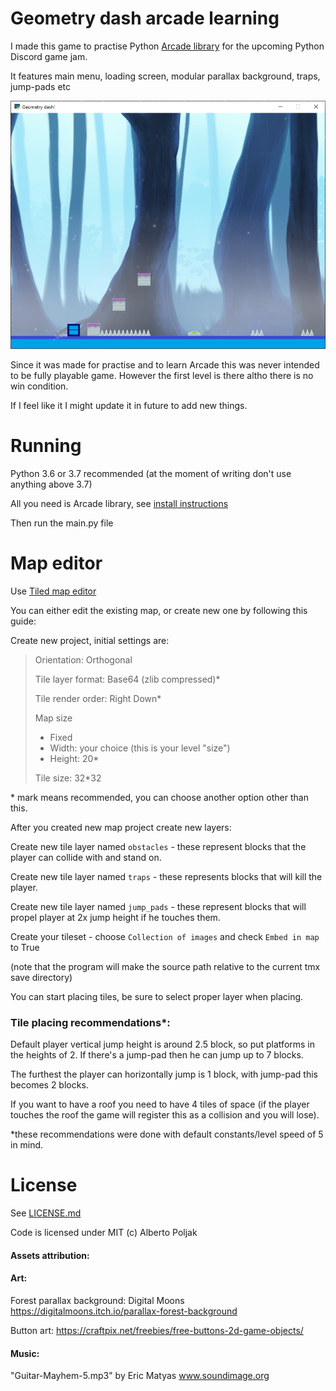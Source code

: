 # Geometry dash arcade learning

I made this game to practise Python [Arcade library](https://arcade.academy/) for the
upcoming Python Discord game jam.

It features main menu, loading screen, modular parallax background, traps, jump-pads etc

![alt text](https://raw.githubusercontent.com/albertopoljak/geometry-dash-arcade/master/game_preview.png)


Since it was made for practise and to learn Arcade this was never
intended to be fully playable game. However the first level is there altho there is no win 
condition.

If I feel like it I might update it in future to add new things.


# Running

Python 3.6 or 3.7 recommended (at the moment of writing don't use anything above 3.7)

All you need is Arcade library, see [install instructions](https://arcade.academy/installation.html)

Then run the main.py file


# Map editor

Use [Tiled map editor](https://www.mapeditor.org/)

You can either edit the existing map, or create new one by following this guide:

Create new project, initial settings are:

> Orientation: Orthogonal
>
> Tile layer format: Base64 (zlib compressed)*
>
> Tile render order: Right Down*
>
> Map size
> - Fixed 
> - Width: your choice (this is your level "size")
> - Height: 20*
>
> Tile size: 32*32


\* mark means recommended, you can choose another option other than this.


After you created new map project create new layers:

Create new tile layer named `obstacles` -  these represent blocks that the player can collide with and stand on.

Create new tile layer named `traps` - these represents blocks that will kill the player.

Create new tile layer named `jump_pads` - these represent blocks that will propel player 
at 2x jump height if he touches them.

Create your tileset - choose `Collection of images` and check `Embed in map` to True

(note that the program will make the source path relative to the current tmx save directory)

You can start placing tiles, be sure to select proper layer when placing.

### Tile placing recommendations*:

Default player vertical jump height is around 2.5 block, so put platforms in the heights of 2.
If there's a jump-pad then he can jump up to 7 blocks.

The furthest the player can horizontally jump is 1 block, with jump-pad this becomes 2 blocks.

If you want to have a roof you need to have 4 tiles of space (if the player touches the roof the game
will register this as a collision and you will lose).

*these recommendations were done with default constants/level speed of 5 in mind.


# License

See [LICENSE.md](LICENSE.md)

Code is licensed under MIT (c)  Alberto Poljak

#### Assets attribution:

#### Art:
Forest parallax background: Digital Moons https://digitalmoons.itch.io/parallax-forest-background

Button art: https://craftpix.net/freebies/free-buttons-2d-game-objects/

#### Music:
"Guitar-Mayhem-5.mp3" by Eric Matyas www.soundimage.org

